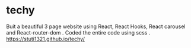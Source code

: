 # techy
Buit a beautiful 3 page website using React, React Hooks, React carousel and React-router-dom .
Coded the entire code using scss .
https://stuti1321.github.io/techy/
